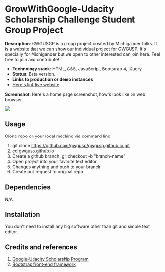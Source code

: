 # GrowWithGoogle-Udacity Scholarship Challenge Student Group Project

**Description**:  GWGUSGP is a group project created by Michigander folks. It is a website that we can show our individual project for GWGUSP.
It's specially for Michigander but we open to other interested can join here. Feel free to join and contribute!

  - **Technology stack**: HTML, CSS, JavaScript, Bootstrap 4, jQuery
  - **Status**: Beta version.
  - **Links to production or demo instances**
  - [Here's link live website](https://gwgusp.github.io)


**Screenshot**: Here's a home page screenshot, how's look like on web browser.

![](https://gwgusp.github.io/assets/img/screenshot.PNG)

## Usage

Clone repo on your local machine via command line
1. git clone https://github.com/gwgusp/gwgusp.github.io.git
2. cd gwgusp.github.io
3. Create a github branch: git checkout -b "branch-name"
4. Open project into your favorite text editor 
5. Changes anything and push to your branch 
6. Create pull request to original repo

## Dependencies

N/A

## Installation

You don't need to install any big software other than git and simple text editor.

## Credits and references

1. [Google-Udacity Scholarship Program](https//udacity.com)
2. [Bootstrap front-end framework](getbootstrap.com)

